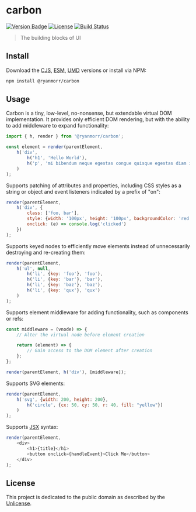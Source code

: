 # carbon

[![Version Badge][version-image]][project-url]
[![License][license-image]][license-url]
[![Build Status][build-image]][build-url]

> The building blocks of UI

## Install

Download the [CJS](https://github.com/ryanmorr/carbon/raw/master/dist/carbon.cjs.js), [ESM](https://github.com/ryanmorr/carbon/raw/master/dist/carbon.esm.js), [UMD](https://github.com/ryanmorr/carbon/raw/master/dist/carbon.umd.js) versions or install via NPM:

``` sh
npm install @ryanmorr/carbon
```

## Usage

Carbon is a tiny, low-level, no-nonsense, but extendable virtual DOM implementation. It provides only efficient DOM rendering, but with the ability to add middleware to expand functionality:

``` javascript
import { h, render } from '@ryanmorr/carbon';

const element = render(parentElement,
    h('div', 
        h('h1', 'Hello World'),
        h('p', 'mi bibendum neque egestas congue quisque egestas diam in arcu')
    )
);
```

Supports patching of attributes and properties, including CSS styles as a string or object and event listeners indicated by a prefix of "on":

``` javascript
render(parentElement,
    h('div', {
        class: ['foo, bar'],
        style: {width: '100px', height: '100px', backgroundColor: 'red'},
        onclick: (e) => console.log('clicked')
    })
);
```

Supports keyed nodes to efficiently move elements instead of unnecessarily destroying and re-creating them:

``` javascript
render(parentElement,
    h('ul', null, 
        h('li', {key: 'foo'}, 'foo'),
        h('li', {key: 'bar'}, 'bar'),
        h('li', {key: 'baz'}, 'baz'),
        h('li', {key: 'qux'}, 'qux')
    )
);
```

Supports element middleware for adding functionality, such as components or refs:

``` javascript
const middleware = (vnode) => {
    // Alter the virtual node before element creation

    return (element) => {
        // Gain access to the DOM element after creation
    };
};

render(parentElement, h('div'), [middleware]);
```

Supports SVG elements:

``` javascript
render(parentElement,
    h('svg', {width: 200, height: 200}, 
        h('circle', {cx: 50, cy: 50, r: 40, fill: "yellow"})
    )
);
```

Supports [JSX](https://reactjs.org/docs/introducing-jsx.html) syntax:

``` javascript
render(parentElement,
    <div>
        <h1>{title}</h1>
        <button onclick={handleEvent}>Click Me</button>
    </div>
);
```

## License

This project is dedicated to the public domain as described by the [Unlicense](http://unlicense.org/).

[project-url]: https://github.com/ryanmorr/carbon
[version-image]: https://img.shields.io/github/package-json/v/ryanmorr/carbon?color=blue&style=flat-square
[build-url]: https://travis-ci.com/github/ryanmorr/carbon
[build-image]: https://img.shields.io/travis/com/ryanmorr/carbon?style=flat-square
[license-image]: https://img.shields.io/github/license/ryanmorr/carbon?color=blue&style=flat-square
[license-url]: UNLICENSE
